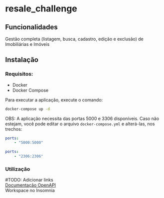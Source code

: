 # resale_challenge

## Funcionalidades
Gestão completa (listagem, busca, cadastro, edição e exclusão) de Imobiliárias e Imóveis  

## Instalação

### Requisitos:
- Docker
- Docker Compose

Para executar a aplicação, execute o comando:  
```bash
docker-compose up -d
```
OBS: A aplicação necessita das portas 5000 e 3306 disponíveis. Caso não estejam, você pode editar o arquivo `docker-compose.yml` e alterá-las, nos trechos:

```yml
ports:
    - "5000:5000"
```

```yml
ports:
    - "2306:2306"
```

### Utilização
#TODO: Adicionar links  
[Documentação OpenAPI](https://app.swaggerhub.com/apis/gabrielcesar95/resale_challenge/1.0.0)  
Workspace no Insomnia